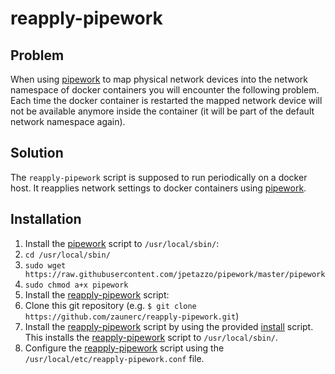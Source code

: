 # reapply-pipework

## Problem

When using [pipework](https://github.com/jpetazzo/pipework) to map physical network devices
into the network namespace of docker containers you will encounter the following problem.
Each time the docker container is restarted the mapped network device will not be available
anymore inside the container (it will be part of the default network namespace again).

## Solution

The `reapply-pipework` script is supposed to run periodically on a docker host.
It reapplies network settings to docker containers using [pipework](https://github.com/jpetazzo/pipework).

## Installation

1. Install the [pipework](https://github.com/jpetazzo/pipework) script to `/usr/local/sbin/`:
 1. `cd /usr/local/sbin/`
 1. `sudo wget https://raw.githubusercontent.com/jpetazzo/pipework/master/pipework`
 1. `sudo chmod a+x pipework`
1. Install the [reapply-pipework](https://github.com/zaunerc/reapply-pipework) script:
 1. Clone this git repository (e.g. `$ git clone https://github.com/zaunerc/reapply-pipework.git`)
 1. Install the [reapply-pipework](https://github.com/zaunerc/reapply-pipework) script by using the provided [install](https://github.com/zaunerc/reapply-pipework/blob/master/install) script. This installs the [reapply-pipework](https://github.com/zaunerc/reapply-pipework) script to `/usr/local/sbin/`.
 1. Configure the [reapply-pipework](https://github.com/zaunerc/reapply-pipework) script using the  `/usr/local/etc/reapply-pipework.conf` file.
